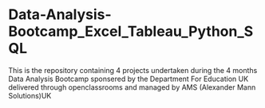# Data-Analysis-Bootcamp_Excel_Tableau_Python_SQL
This is the repository containing 4 projects undertaken during  the 4 months Data Analysis Bootcamp sponsered by the Department For Education UK delivered through openclassrooms and managed by AMS (Alexander Mann Solutions)UK
